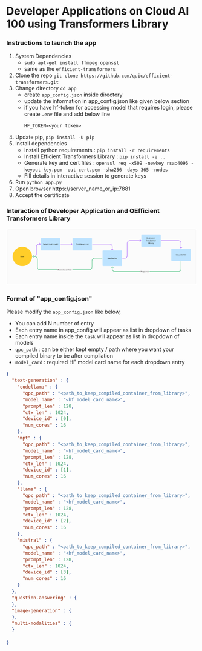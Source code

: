 <!-- # -----------------------------------------------------------------------------
#
# Copyright (c)  2024 Qualcomm Innovation Center, Inc. All rights reserved.
# SPDX-License-Identifier: BSD-3-Clause
#
# ----------------------------------------------------------------------------- -->
# Developer Applications on Cloud AI 100 using Transformers Library 


### Instructions to launch the app 
1. System Dependencies 
    - `sudo apt-get install ffmpeg openssl`
    - same as the `efficient-transformers`
2. Clone the repo `git clone https://github.com/quic/efficient-transformers.git`
3. Change directory `cd app`
    - create `app_config.json` inside directory
    - update the information in app_config.json like given below section
    - if you have hf-token for accessing model that requires login, please create `.env` file and add below line
      ```
      HF_TOKEN=<your token>
      ```
4. Update pip, `pip install -U pip`
5. Install dependencies 
    - Install python requirements : `pip install -r requirements`
    - Install Efficient Transformers Library : `pip install -e ..`
    - Generate key and cert files : `openssl req -x509 -newkey rsa:4096 -keyout key.pem -out cert.pem -sha256 -days 365 -nodes`
    - Fill details in interactive session to generate keys
6. Run `python app.py`
7. Open browser https://server_name_or_ip:7881
8. Accept the certificate


### Interaction of Developer Application and QEfficient Transformers Library
![Workflow](./img/full.png "Workflow of DevApp and QEfficient Interaction")



### Format of "app_config.json"

Please modify the `app_config.json` like below,
- You can add N number of entry
- Each entry name in app_config will appear as list in dropdown of tasks
- Each entry name inside the `task` will appear as list in dropdown of models
- `qpc_path` : can be either kept empty / path where you want your compiled binary to be after compilation
- `model_card` : required HF model card name for each dropdown entry

```json
{
  "text-generation" : {  
    "codellama" : {
      "qpc_path" : "<path_to_keep_compiled_container_from_library>",
      "model_name" : "<hf_model_card_name>",
      "prompt_len" : 128,
      "ctx_len" : 1024,
      "device_id" : [0],
      "num_cores" : 16
    },
    "mpt" : {
      "qpc_path" : "<path_to_keep_compiled_container_from_library>",
      "model_name" : "<hf_model_card_name>",
      "prompt_len" : 128,
      "ctx_len" : 1024,
      "device_id" : [1],
      "num_cores" : 16
    },
    "llama" : {
      "qpc_path" : "<path_to_keep_compiled_container_from_library>",
      "model_name" : "<hf_model_card_name>",
      "prompt_len" : 128,
      "ctx_len" : 1024,
      "device_id" : [2],
      "num_cores" : 16
    },
    "mistral" : {
      "qpc_path" : "<path_to_keep_compiled_container_from_library>",
      "model_name" : "<hf_model_card_name>",
      "prompt_len" : 128,
      "ctx_len" : 1024,
      "device_id" : [3],
      "num_cores" : 16
    }
  },
  "question-answering" : {
  },
  "image-generation" : {
  },
  "multi-modalities" : {
  }

}

```
